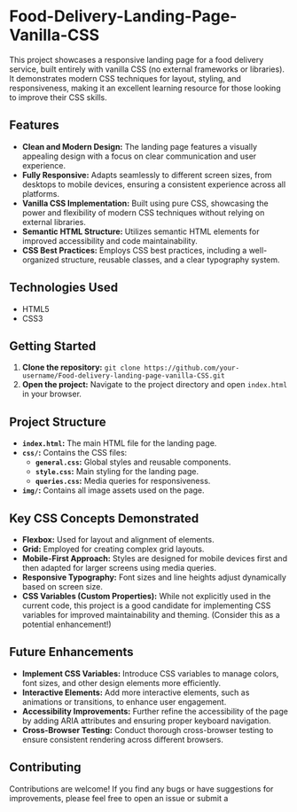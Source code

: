 # Food-Delivery-Landing-Page-Vanilla-CSS

This project showcases a responsive landing page for a food delivery service, built entirely with vanilla CSS (no external frameworks or libraries).  It demonstrates modern CSS techniques for layout, styling, and responsiveness, making it an excellent learning resource for those looking to improve their CSS skills.

## Features

* **Clean and Modern Design:**  The landing page features a visually appealing design with a focus on clear communication and user experience.
* **Fully Responsive:**  Adapts seamlessly to different screen sizes, from desktops to mobile devices, ensuring a consistent experience across all platforms.
* **Vanilla CSS Implementation:**  Built using pure CSS, showcasing the power and flexibility of modern CSS techniques without relying on external libraries.
* **Semantic HTML Structure:**  Utilizes semantic HTML elements for improved accessibility and code maintainability.
* **CSS Best Practices:**  Employs CSS best practices, including a well-organized structure, reusable classes, and a clear typography system.

## Technologies Used

* HTML5
* CSS3

## Getting Started

1. **Clone the repository:** `git clone https://github.com/your-username/Food-delivery-landing-page-vanilla-CSS.git`
2. **Open the project:** Navigate to the project directory and open `index.html` in your browser.


## Project Structure

* **`index.html`:** The main HTML file for the landing page.
* **`css/`:** Contains the CSS files:
    * **`general.css`:** Global styles and reusable components.
    * **`style.css`:**  Main styling for the landing page.
    * **`queries.css`:**  Media queries for responsiveness.
* **`img/`:** Contains all image assets used on the page.


## Key CSS Concepts Demonstrated

* **Flexbox:** Used for layout and alignment of elements.
* **Grid:**  Employed for creating complex grid layouts.
* **Mobile-First Approach:**  Styles are designed for mobile devices first and then adapted for larger screens using media queries.
* **Responsive Typography:**  Font sizes and line heights adjust dynamically based on screen size.
* **CSS Variables (Custom Properties):**  While not explicitly used in the current code, this project is a good candidate for implementing CSS variables for improved maintainability and theming.  (Consider this as a potential enhancement!)

## Future Enhancements

* **Implement CSS Variables:**  Introduce CSS variables to manage colors, font sizes, and other design elements more efficiently.
* **Interactive Elements:** Add more interactive elements, such as animations or transitions, to enhance user engagement.
* **Accessibility Improvements:**  Further refine the accessibility of the page by adding ARIA attributes and ensuring proper keyboard navigation.
* **Cross-Browser Testing:**  Conduct thorough cross-browser testing to ensure consistent rendering across different browsers.


## Contributing

Contributions are welcome!  If you find any bugs or have suggestions for improvements, please feel free to open an issue or submit a